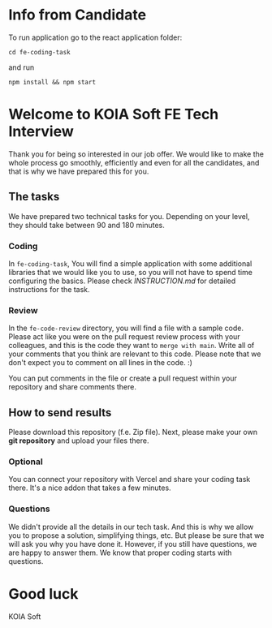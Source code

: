 # Info from Candidate

To run application go to the react application folder:

```
cd fe-coding-task
```

and run

```
npm install && npm start
```

# Welcome to KOIA Soft FE Tech Interview

Thank you for being so interested in our job offer. We would like to make the whole process go smoothly, efficiently and even for all the candidates, and that is
why we have prepared this for you.

## The tasks

We have prepared two technical tasks for you. Depending on your level, they should take between 90 and 180 minutes.

### Coding

In `fe-coding-task`, You will find a simple application with some additional libraries that we would like you to use, so you will not have to spend time configuring the basics. Please check _INSTRUCTION.md_ for detailed instructions for the task.

### Review

In the `fe-code-review` directory, you will find a file with a sample code. Please act like you were on the pull request review process with your colleagues, and this is the code they want to `merge with main`. Write all of your comments that you think are relevant to this code. Please note that we don't expect you to comment on all lines in the code. :)

You can put comments in the file or create a pull request within your repository and share comments there.

## How to send results

Please download this repository (f.e. Zip file). Next, please make your own **git repository** and upload your files there.

### Optional

You can connect your repository with Vercel and share your coding task there. It's a nice addon that takes a few minutes.

### Questions

We didn't provide all the details in our tech task. And this is why we allow you to propose a solution, simplifying things, etc. But please be sure that we will ask you why you have done it. However, if you still have questions, we are happy to answer them. We know that proper coding starts with questions.

# Good luck

KOIA Soft
